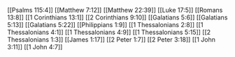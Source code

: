 [[Psalms 115:4]]
[[Matthew 7:12]]
[[Matthew 22:39]]
[[Luke 17:5]]
[[Romans 13:8]]
[[1 Corinthians 13:1]]
[[2 Corinthians 9:10]]
[[Galatians 5:6]]
[[Galatians 5:13]]
[[Galatians 5:22]]
[[Philippians 1:9]]
[[1 Thessalonians 2:8]]
[[1 Thessalonians 4:1]]
[[1 Thessalonians 4:9]]
[[1 Thessalonians 5:15]]
[[2 Thessalonians 1:3]]
[[James 1:17]]
[[2 Peter 1:7]]
[[2 Peter 3:18]]
[[1 John 3:11]]
[[1 John 4:7]]

